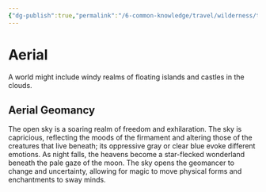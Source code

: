 ```yaml
---
{"dg-publish":true,"permalink":"/6-common-knowledge/travel/wilderness/terrain-types/aerial/","noteIcon":""}
---
```


# Aerial

A world might include windy realms of floating islands and castles in the clouds.

## Aerial Geomancy

The open sky is a soaring realm of freedom and exhilaration. The sky is capricious, reflecting the moods of the firmament and altering those of the creatures that live beneath; its oppressive gray or clear blue evoke different emotions. As night falls, the heavens become a star-flecked wonderland beneath the pale gaze of the moon. The sky opens the geomancer to change and uncertainty, allowing for magic to move physical forms and enchantments to sway minds.